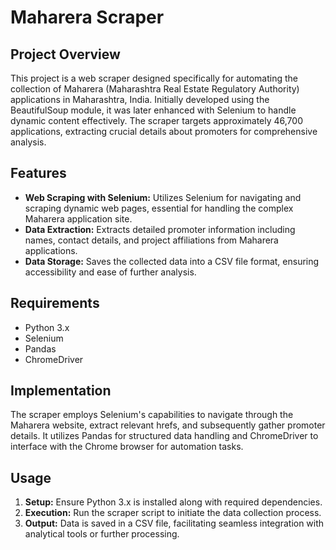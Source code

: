 <h1>Maharera Scraper</h1>

  <h2>Project Overview</h2>
    <p>This project is a web scraper designed specifically for automating the collection of Maharera (Maharashtra Real Estate Regulatory Authority) applications in Maharashtra, India. Initially developed using the BeautifulSoup module, it was later enhanced with Selenium to handle dynamic content effectively. The scraper targets approximately 46,700 applications, extracting crucial details about promoters for comprehensive analysis.</p>

  <h2>Features</h2>
    <ul>
        <li><strong>Web Scraping with Selenium:</strong> Utilizes Selenium for navigating and scraping dynamic web pages, essential for handling the complex Maharera application site.</li>
        <li><strong>Data Extraction:</strong> Extracts detailed promoter information including names, contact details, and project affiliations from Maharera applications.</li>
        <li><strong>Data Storage:</strong> Saves the collected data into a CSV file format, ensuring accessibility and ease of further analysis.</li>
    </ul>

  <h2>Requirements</h2>
    <ul>
        <li>Python 3.x</li>
        <li>Selenium</li>
        <li>Pandas</li>
        <li>ChromeDriver</li>
    </ul>

  <h2>Implementation</h2>
    <p>The scraper employs Selenium's capabilities to navigate through the Maharera website, extract relevant hrefs, and subsequently gather promoter details. It utilizes Pandas for structured data handling and ChromeDriver to interface with the Chrome browser for automation tasks.</p>

   <h2>Usage</h2>
    <ol>
        <li><strong>Setup:</strong> Ensure Python 3.x is installed along with required dependencies.</li>
        <li><strong>Execution:</strong> Run the scraper script to initiate the data collection process.</li>
        <li><strong>Output:</strong> Data is saved in a CSV file, facilitating seamless integration with analytical tools or further processing.</li>
    </ol>
